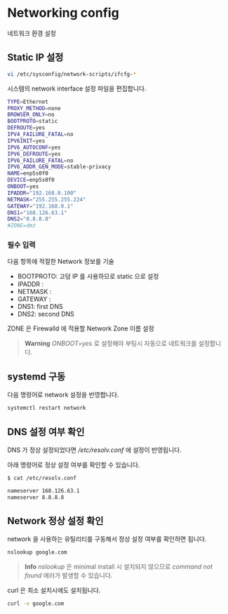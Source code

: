 # Networking config

네트워크 환경 설정

## Static IP 설정

```sh
vi /etc/sysconfig/network-scripts/ifcfg-*
```

시스템의 network interface 설정 파일을 편집합니다.

```sh
TYPE=Ethernet
PROXY_METHOD=none
BROWSER_ONLY=no
BOOTPROTO=static
DEFROUTE=yes
IPV4_FAILURE_FATAL=no
IPV6INIT=yes
IPV6_AUTOCONF=yes
IPV6_DEFROUTE=yes
IPV6_FAILURE_FATAL=no
IPV6_ADDR_GEN_MODE=stable-privacy
NAME=enp5s0f0
DEVICE=enp5s0f0
ONBOOT=yes
IPADDR="192.168.0.100"
NETMASK="255.255.255.224"
GATEWAY="192.168.0.1"
DNS1="168.126.63.1"
DNS2="8.8.8.8"
#ZONE=dmz
```

### 필수 입력

다음 항목에 적절한  Network 정보를 기술

* BOOTPROTO: 고덩 IP 를 사용하므로 static 으로 설정
* IPADDR : 
* NETMASK :
* GATEWAY :
* DNS1: first DNS
* DNS2: second DNS

ZONE 은 Firewalld 에 적용할 Network Zone 이름 설정

> **Warning** *ONBOOT=yes* 로 설정해야 부팅시 자동으로 네트워크를 설정합니다.

## systemd 구동

다음 명령어로 network 설정을 반영합니다.

```sh
systemctl restart network
```

## DNS 설정 여부 확인

DNS 가 정상 설정되었다면 */etc/resolv.conf* 에 설정이 반영됩니다.

아래 명령어로 정상 설정 여부를 확인할 수 있습니다.

```sh
$ cat /etc/resolv.conf

nameserver 168.126.63.1
nameserver 8.8.8.8
```
## Network 정상 설정 확인

network 을 사용하는 유틸리티를 구동해서 정상 설정 여부를 확인하면 됩니다.

```sh
nslookup google.com
```
> **Info** *nslookup* 은 minimal install 시 설치되지 않으므로 *command not found* 에러가 발생할 수 있습니다.

curl 은 최소 설치시에도 설치됩니다.

```sh
curl -v google.com
```
